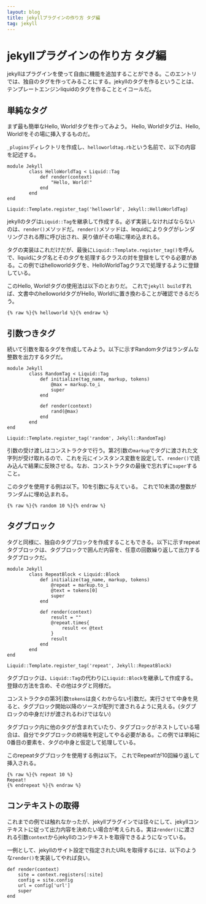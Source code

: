 ```yaml
---
layout: blog
title: jekyllプラグインの作り方 タグ編
tag: jekyll
---
```


# jekyllプラグインの作り方 タグ編

jekyllはプラグインを使って自由に機能を追加することができる。このエントリでは、独自のタグを作ってみることにする。jekyllのタグを作るということは、テンプレートエンジンliquidのタグを作ることとイコールだ。

## 単純なタグ

まず最も簡単なHello, World!タグを作ってみよう。
Hello, World!タグは、Hello, World!をその場に挿入するものだ。

`_plugins`ディレクトリを作成し、`helloworldtag.rb`という名前で、以下の内容を記述する。

~~~~
module Jekyll
		class HelloWorldTag < Liquid::Tag
			def render(context)
				"Hello, World!"
			end
		end
end

Liquid::Template.register_tag('helloworld', Jekyll::HelloWorldTag)
~~~~

jekyllのタグは`Liquid::Tag`を継承して作成する。必ず実装しなければならないのは、`render()`メソッドだ。`render()`メソッドは、lequidによりタグがレンダリングされる際に呼び出され、戻り値がその場に埋め込まれる。

タグの実装はこれだけだが、最後に`Liquid::Template.register_tag()`を呼んで、liquidにタグ名とそのタグを処理するクラスの対を登録をしてやる必要がある。この例ではhelloworldタグを、HelloWorldTagクラスで処理するように登録している。

このHello, World!タグの使用法は以下のとおりだ。
これで`jekyll build`すれば、文書中のhelloworldタグがHello, World!に置き換わることが確認できるだろう。

~~~~
{% raw %}{% helloworld %}{% endraw %}
~~~~

## 引数つきタグ

続いて引数を取るタグを作成してみよう。以下に示すRandomタグはランダムな整数を出力するタグだ。

~~~~
module Jekyll
		class RandomTag < Liquid::Tag
			def initialize(tag_name, markup, tokens)
				@max = markup.to_i
				super
			end

			def render(context)
				rand(@max)
			end
		end
end

Liquid::Template.register_tag('random', Jekyll::RandomTag)
~~~~

引数の受け渡しはコンストラクタで行う。第2引数の`markup`でタグに渡された文字列が受け取れるので、これを元にインスタンス変数を設定して、`render()`で読み込んで結果に反映させる。なお、コンストラクタの最後で忘れずに`super`すること。

このタグを使用する例は以下。10を引数に与えている。
これで10未満の整数がランダムに埋め込まれる。

~~~~
{% raw %}{% random 10 %}{% endraw %}
~~~~

## タグブロック

タグと同様に、独自のタグブロックを作成することもできる。以下に示すrepeatタグブロックは、タグブロックで囲んだ内容を、任意の回数繰り返して出力するタグブロックだ。

~~~~
module Jekyll
		class RepeatBlock < Liquid::Block
			def initialize(tag_name, markup, tokens)
				@repeat = markup.to_i
				@text = tokens[0]
				super
			end

			def render(context)
				result = ""
				@repeat.times{
					result << @text
				}
				result
			end
		end
end

Liquid::Template.register_tag('repeat', Jekyll::RepeatBlock)
~~~~

タグブロックは、`Liquid::Tag`の代わりに`Liquid::Block`を継承して作成する。登録の方法を含め、その他はタグと同様だ。

コンストラクタの第3引数`tokens`は良くわからない引数だ。実行させて中身を見ると、タグブロック開始以降のソースが配列で渡されるように見える。(タグブロックの中身だけが渡されるわけではない)

タグブロック内に他のタグが含まれていたり、タグブロックがネストしている場合は、自分でタグブロックの終端を判定してやる必要がある。この例では単純に0番目の要素を、タグの中身と仮定して処理している。

このrepeatタグブロックを使用する例は以下。
これでRepeat!が10回繰り返して挿入される。

~~~~
{% raw %}{% repeat 10 %}
Repeat!
{% endrepeat %}{% endraw %}
~~~~

## コンテキストの取得

これまでの例では触れなかったが、jekyllプラグインでは往々にして、jekyllコンテキストに従って出力内容を決めたい場合が考えられる。実は`render()`に渡される引数`context`からjekyllのコンテキストを取得できるようになっている。

一例として、jekyllのサイト設定で指定されたURLを取得するには、以下のような`render()`を実装してやれば良い。

~~~~
def render(context)
	site = context.registers[:site]
	config = site.config
	url = config['url']
	super
end
~~~~
